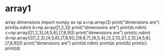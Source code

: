 # array1
array dimensions
import numpy as np
a=np.array(2)
print("dimensions are")
print(a.ndim)
b=np.array([1,2,3])
print("dimensions are")
print(b.ndim)
c=np.array([[1,2,3],[4,5,6],[7,8,9]])
print("dimensions are")
print(c.ndim)
d=np.array([[[1,2,3],[4,5,6],[7,8,9]],[[9,8,7],[6,5,4],[3,2,1]],[[1,2,3],[4,5,6],[7,8,9]]])
print("dimensions are")
print(d.ndim)
print(a)
print(b)
print(c)
print(d)
